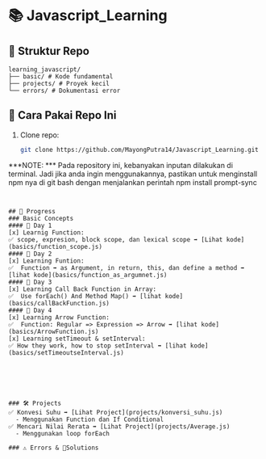 # 📚 Javascript_Learning

## 📂 Struktur Repo
``` 
learning_javascript/
├── basic/ # Kode fundamental
├── projects/ # Proyek kecil
└── errors/ # Dokumentasi error
```

## 🚀 Cara Pakai Repo Ini  
1. Clone repo:  
   ```bash
   git clone https://github.com/MayongPutra14/Javascript_Learning.git

  ***NOTE: *** Pada repository ini, kebanyakan inputan dilakukan di terminal. Jadi jika anda ingin menggunakannya, pastikan untuk menginstall npm nya di git bash dengan menjalankan perintah
  npm install prompt-sync
  ```


## 🔹 Progress  
### Basic Concepts 
#### 📝 Day 1  
[x] Learnig Function:
✅ scope, expresion, block scope, dan lexical scope ➡ [Lihat kode](basics/function_scope.js)  
#### 📝 Day 2
[x] Learning Funtion:
✅  Function ➡ as Argument, in return, this, dan define a method ➡ [lihat kode](basics/function_as_argumnet.js)
#### 📝 Day 3
[x] Learning Call Back Function in Array:
✅  Use forEach() And Method Map() ➡ [lihat kode](basics/callBackFunction.js)
#### 📝 Day 4
[x] Learning Arrow Function:
✅  Function: Regular => Expression => Arrow ➡ [lihat kode](basics/ArrowFunction.js)
[x] Learning setTimeout & setInterval:
✅ How they work, how to stop setInterval ➡ [lihat kode](basics/setTimeoutseInterval.js)






### 🛠️ Projects  
✅ Konvesi Suhu ➡ [Lihat Project](projects/konversi_suhu.js)
    - Menggunakan Function dan If Conditional
✅ Mencari Nilai Rerata ➡ [Lihat Project](projects/Average.js)
    - Menggunakan loop forEach

### ⚠️ Errors & 📔Solutions  







   